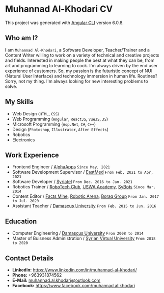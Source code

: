 # Muhannad Al-Khodari CV

This project was generated with [Angular CLI](https://github.com/angular/angular-cli) version 6.0.8.

## Who am I?

I am `Muhannad Al-Khodari`, a Software Developer, Teacher/Trainer and a Content Writer willing to work on a variety of technical and creative projects and fields.
Interested in making people the best at what they can be, from art and programming to learning to cook.
I'm always driven by the end user experience of customers. So, my passion is the futuristic concept of NUI (Natural User Interface) and technology immersion in human life.
Routines? Sorry, not my thing. I'm always looking for new interesting problems to solve.

## My Skills

* Web Design (`HTML`, `CSS`)
* Web Programming (`Angular`, `ReactJS`, `VueJS`, `JS`)
* Microsoft Programming (`Asp.Net`, `C#`, `C++`)
* Design (`Photoshop`, `Illustrator`, `After Effects`)
* Robotics
* Electronics

## Work Experience

* Frontend Engineer / [AlphaApps](https://www.alpha-apps.ae/) `Since May, 2021`
* Software Development Supervisor / [EastMed](http://eastmed.co/) `From Feb, 2021 to Apr, 2021`
* Software Developer / [Syriatel](http://www.syriatel.sy) `From Dec. 2016 to Jan. 2021` 
* Robotics Trainer / [RoboTech Club](https://www.facebook.com/HmkRoboTech), [USWA Academy](https://www.facebook.com/%D8%A3%D9%83%D8%A7%D8%AF%D9%8A%D9%85%D9%8A%D9%91%D8%A9-%D8%A3%D8%B3%D9%88%D8%A9-USWA-Academy-1063589860322163/), [SyBots](https://www.facebook.com/SyBots) `Since Mar. 2014`
* Content Editor / [Facts Mine](https://mangam.info/), [Robotic Arena](https://www.roboticarena.info/), [Boraq Group](http://boraq-group.com/) `From Jan. 2017 to Jul. 2020`
* Assistant Teacher / [Damascus University](http://www.damascusuniversity.edu.sy) `From Feb. 2015 to Jun. 2016`

## Education

* Computer Engineering / [Damascus University](http://www.damascusuniversity.edu.sy) `From 2008 to 2014`
* Master of Buisness Administration / [Syrian Virtual University](https://svuonline.org/) `From 2018 to 2020`

## Contact Details

* **LinkedIn:** https://www.linkedin.com/in/muhannad-al-khodari/
* **Phone:** +963931874562
* **E-Mail:** muhannad.al.khodari@outlook.com
* **Facebook:** https://www.facebook.com/muhannad.al.khodari